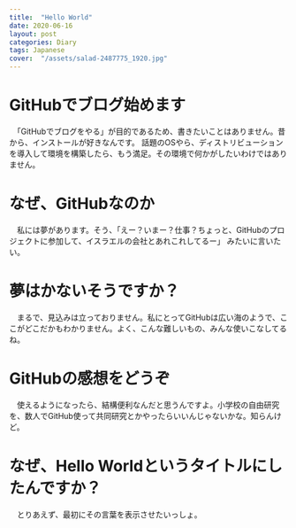 ```yaml
---
title:  "Hello World"
date: 2020-06-16
layout: post
categories: Diary
tags: Japanese
cover:  "/assets/salad-2487775_1920.jpg"
---
```

# GitHubでブログ始めます
　「GitHubでブログをやる」が目的であるため、書きたいことはありません。昔から、インストールが好きなんです。
 話題のOSやら、ディストリビューションを導入して環境を構築したら、もう満足。その環境で何かがしたいわけではありません。

# なぜ、GitHubなのか
　私には夢があります。そう、「えー？いまー？仕事？ちょっと、GitHubのプロジェクトに参加して、イスラエルの会社とあれこれしてるー」
 みたいに言いたい。
 
# 夢はかないそうですか？
　まるで、見込みは立っておりません。私にとってGitHubは広い海のようで、ここがどこだかもわかりません。よく、こんな難しいもの、みんな使いこなしてるね。
 
# GitHubの感想をどうぞ
 　使えるようになったら、結構便利なんだと思うんですよ。小学校の自由研究を、数人でGitHub使って共同研究とかやったらいいんじゃないかな。知らんけど。
 
# なぜ、Hello Worldというタイトルにしたんですか？
 　とりあえず、最初にその言葉を表示させたいっしょ。
